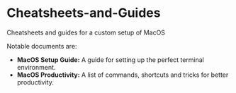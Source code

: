 # Cheatsheets-and-Guides
Cheatsheets and guides for a custom setup of MacOS

Notable documents are:
- **MacOS Setup Guide:** A guide for setting up the perfect terminal environment.
- **MacOS Productivity:** A list of commands, shortcuts and tricks for better productivity. 
